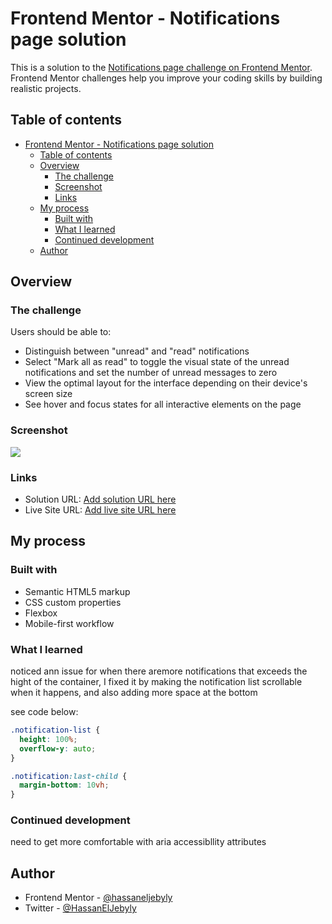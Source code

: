 # Frontend Mentor - Notifications page solution

This is a solution to the [Notifications page challenge on Frontend Mentor](https://www.frontendmentor.io/challenges/notifications-page-DqK5QAmKbC). Frontend Mentor challenges help you improve your coding skills by building realistic projects.

## Table of contents

- [Frontend Mentor - Notifications page solution](#frontend-mentor---notifications-page-solution)
  - [Table of contents](#table-of-contents)
  - [Overview](#overview)
    - [The challenge](#the-challenge)
    - [Screenshot](#screenshot)
    - [Links](#links)
  - [My process](#my-process)
    - [Built with](#built-with)
    - [What I learned](#what-i-learned)
    - [Continued development](#continued-development)
  - [Author](#author)

## Overview

### The challenge

Users should be able to:

- Distinguish between "unread" and "read" notifications
- Select "Mark all as read" to toggle the visual state of the unread notifications and set the number of unread messages to zero
- View the optimal layout for the interface depending on their device's screen size
- See hover and focus states for all interactive elements on the page

### Screenshot

![](https://drive.google.com/uc?id=1BVKKoYWHXVOOlYb9soiHS4Dw5WP9URER)

### Links

- Solution URL: [Add solution URL here](https://your-solution-url.com)
- Live Site URL: [Add live site URL here](https://hassaneljebyly.github.io/projects/Frontend_Mentor\notifications_page)

## My process

### Built with

- Semantic HTML5 markup
- CSS custom properties
- Flexbox
- Mobile-first workflow

### What I learned

noticed ann issue for when there aremore notifications that exceeds the hight of the container,
I fixed it by making the notification list scrollable when it happens, and also adding more space at the bottom

see code below:

```css
.notification-list {
  height: 100%;
  overflow-y: auto;
}

.notification:last-child {
  margin-bottom: 10vh;
}
```

### Continued development

need to get more comfortable with aria accessibllity attributes

## Author

- Frontend Mentor - [@hassaneljebyly](https://www.frontendmentor.io/profile/hassaneljebyly)
- Twitter - [@HassanElJebyly](https://twitter.com/HassanElJebyly)
